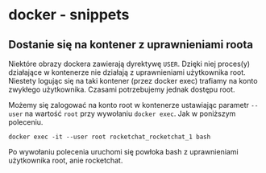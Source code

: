 # docker - snippets

## Dostanie się na kontener z uprawnieniami roota

Niektóre obrazy dockera zawierają dyrektywę `USER`. Dzięki niej proces(y) działające w kontenerze nie działają z uprawnieniami użytkownika root. Niestety logując się na taki kontener (przez docker exec) trafiamy na konto zwykłego użytkownika. Czasami potrzebujemy jednak dostępu root.

Możemy się zalogować na konto root w kontenerze ustawiając parametr `--user` na wartość `root` przy wywołaniu `docker exec`. Jak w poniższym poleceniu.

```
docker exec -it --user root rocketchat_rocketchat_1 bash
```

Po wywołaniu polecenia uruchomi się powłoka bash z uprawnieniami użytkownika root, anie rocketchat.
